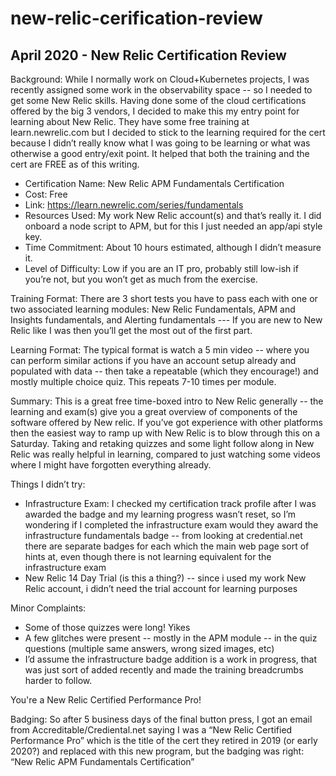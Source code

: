 # new-relic-cerification-review

## April 2020 - New Relic Certification Review

Background:  While I normally work on Cloud+Kubernetes projects, I was recently assigned some work in the observability space -- so I needed to get some New Relic skills. Having done some of the cloud certifications offered by the big 3 vendors, I decided to make this my entry point for learning about New Relic. They have some free training at learn.newrelic.com but I decided to stick to the learning required for the cert because I didn’t really know what I was going to be learning or what was otherwise a good entry/exit point. It helped that both the training and the cert are FREE as of this writing. 

- Certification Name: New Relic APM Fundamentals Certification
- Cost: Free
- Link: https://learn.newrelic.com/series/fundamentals
- Resources Used:  My work New Relic account(s) and that’s really it.  I did onboard a node script to APM, but for this I just needed an app/api style key. 
- Time Commitment: About 10 hours estimated, although I didn’t measure it. 
- Level of Difficulty: Low if you are an IT pro,  probably still low-ish if you’re not, but you won’t get as much from the exercise.  

Training Format:  There are 3 short tests you have to pass each with one or two associated learning modules:  New Relic Fundamentals, APM and Insights fundamentals, and Alerting fundamentals --- If you are new to New Relic like I was then you’ll get the most out of the first part.  

Learning Format:  The typical format is watch a 5 min video -- where you can perform similar actions if you have an account setup already and populated with data -- then take a repeatable (which they encourage!) and mostly multiple choice quiz.  This repeats 7-10 times per module.

Summary:  This is a great free time-boxed intro to New Relic generally -- the learning and exam(s) give you a great overview of components of the software offered by New relic. If you’ve got experience with other platforms then the easiest way to ramp up with New Relic is to blow through this on a Saturday.  Taking and retaking quizzes and some light follow along in New Relic was really helpful in learning, compared to just watching some videos where I might have forgotten everything already.  

Things I didn’t try:
- Infrastructure Exam: I checked my certification track profile after I was awarded the badge and my learning progress wasn’t reset,  so I’m wondering if I completed the infrastructure exam would they award the infrastructure fundamentals badge -- from looking at credential.net there are separate badges for each which the main web page sort of hints at, even though there is not learning equivalent for the infrastructure exam 
- New Relic 14 Day Trial (is this a thing?) -- since i used my work New Relic account, i didn’t need the trial account for learning purposes   

Minor Complaints: 
- Some of those quizzes were long! Yikes
- A few glitches were present -- mostly in the APM module -- in the quiz questions (multiple same answers, wrong sized images, etc)
- I’d assume the infrastructure badge addition is a work in progress, that was just sort of added recently and made the training breadcrumbs harder to follow.

You're a New Relic Certified Performance Pro!

Badging:  So after 5 business days of the final button press, I got an email from Accreditable/Crediental.net  saying I was a “New Relic Certified Performance Pro”  which is the title of the cert they retired in 2019 (or early 2020?)  and replaced with this new program, but the badging was right: “New Relic APM Fundamentals Certification”

